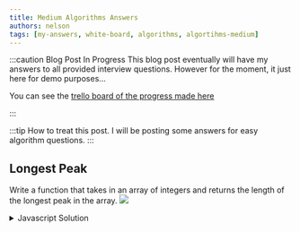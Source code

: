 ```yaml
---
title: Medium Algorithms Answers
authors: nelson
tags: [my-answers, white-board, algorithms, algortihms-medium]
---
```


:::caution Blog Post In Progress
This blog post eventually will have my answers to all provided interview
questions. However for the moment, it just here for demo purposes...


You can see the [trello board of the progress made here](https://trello.com/b/GBKwqnA8/learning-through-projects)

:::

:::tip How to treat this post.
I will be posting some answers for easy algorithm questions.
:::



## Longest Peak
Write a function that takes in an array of integers and returns the length of
the longest peak in the array.
![](/img/2022-04-18-17-07-54.png)
<details>
<summary>
 Javascript Solution
</summary>

As you can see you first fit the the peak, and then start extending the peak
sides (That's whjy it starts from the left to the right. which goes increasing
or decreasing)

![](/img/2022-04-18-17-17-44.png)
<div>


```javascript
function longestPeak(array) {
    let longestPeakLength = 0;
    let i = 1;

    while (i < array.length - 1) {
        const isPeak = array[i - 1] < array[i] && array[i + 1] < array[i];
        if (!isPeak) {
            i++;
            continue;
        }

        let leftIdx = i - 2;
        while (leftIdx >= 0 && array[leftIdx] < array[leftIdx + 1]) {
            leftIdx--;
        }

        let rightIdx = i + 2;
        while (rightIdx < array.length && array[rightIdx] < array[rightIdx - 1]) {
            rightIdx++;
        }

         const currentLongest = rightIdx - leftIdx - 1;
        longestPeakLength = Math.max(currentLongest, longestPeakLength);
        i = rightIdx;

    }

    return longestPeakLength;

}

```
</div>
</details>




